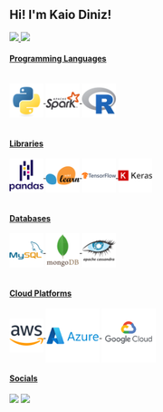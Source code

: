 ## Hi! I'm Kaio Diniz!
 <div>
  <a href="https://github.com/kaiodiniz1">
  <img height="160em" src="https://github-readme-stats.vercel.app/api?username=kaiodiniz1&show_icons=true&theme=vision-friendly-dark"/>
  <img height="160em" src="https://github-readme-stats.vercel.app/api/top-langs/?username=kaiodiniz1&layout=compact&langs_count=7&theme=vision-friendly-dark"/>
</div>

#### Programming Languages
<div style="display: inline_block"><br>
 
 <img align="center" alt="kaiodiniz1-Python" height="60" width="60" src="https://raw.githubusercontent.com/devicons/devicon/master/icons/python/python-original.svg">
 <img align="center" alt="kaiodiniz1-Python" height="60" width="60" src="https://raw.githubusercontent.com/devicons/devicon/master/icons/apachespark/apachespark-original-wordmark.svg">
 <img align="center" alt="kaiodiniz1-R" height="60" width="60" src="https://github.com/devicons/devicon/blob/master/icons/r/r-original.svg">
  
</div>


<div style="display: inline_block"><br>
 
#### Libraries
<img align="center" alt="kaiodiniz1-Pandas" height="60" width="60" src="https://github.com/devicons/devicon/blob/master/icons/pandas/pandas-original-wordmark.svg">
<img align="center" alt="kaiodiniz1-Scikit" height="60" width="60" src="https://github.com/devicons/devicon/blob/master/icons/scikitlearn/scikitlearn-original.svg">
<img align="center" alt="kaiodiniz1-TensorFlow" height="60" width="60" src="https://github.com/devicons/devicon/blob/master/icons/tensorflow/tensorflow-original-wordmark.svg">
<img align="center" alt="kaiodiniz1-KerasFlow" height="60" width="60" src="https://github.com/devicons/devicon/blob/master/icons/keras/keras-original-wordmark.svg">


</div> 
<div style="display: inline_block"><br>

#### Databases
<img align="center" alt="kaiodiniz1-MySQL" height="60" width="60" src="https://github.com/devicons/devicon/blob/master/icons/mysql/mysql-original-wordmark.svg">
<img align="center" alt="kaiodiniz1-MySQL" height="60" width="60" src="https://github.com/devicons/devicon/blob/master/icons/mongodb/mongodb-original-wordmark.svg">
<img align="center" alt="kaiodiniz1-MySQL" height="60" width="60" src="https://github.com/devicons/devicon/blob/master/icons/cassandra/cassandra-original-wordmark.svg">


</div> 


<div style="display: inline_block"><br>

#### Cloud Platforms
<img align="center" alt="kaiodiniz1-AWS" height="60" width="60" src="https://github.com/devicons/devicon/blob/master/icons/amazonwebservices/amazonwebservices-original-wordmark.svg">
<img align="center" alt="kaiodiniz1-Azure" height="95" width="95" src="https://github.com/devicons/devicon/blob/master/icons/azure/azure-original-wordmark.svg">
<img align="center" alt="kaiodiniz1-Google" height="95" width="95" src="https://github.com/devicons/devicon/blob/master/icons/googlecloud/googlecloud-original-wordmark.svg">

</div> 

#### Socials
<div> 
 
  <a href = "mailto:kvd.vinicius@gmail.com"><img src="https://img.shields.io/badge/-Gmail-%23333?style=for-the-badge&logo=gmail&logoColor=white" target="_blank"></a>
  <a href="https://www.linkedin.com/in/kaiodiniz/" target="_blank"><img src="https://img.shields.io/badge/-LinkedIn-%230077B5?style=for-the-badge&logo=linkedin&logoColor=white" target="_blank"></a> 
  
</div>
